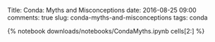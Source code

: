 Title: Conda: Myths and Misconceptions
date: 2016-08-25 09:00
comments: true
slug: conda-myths-and-misconceptions
tags: conda

{% notebook downloads/notebooks/CondaMyths.ipynb cells[2:] %}